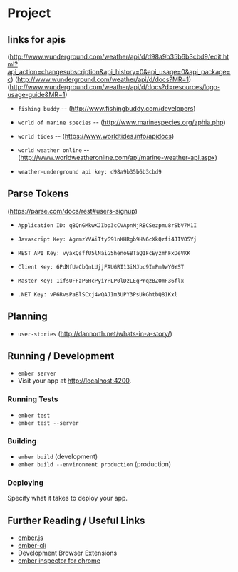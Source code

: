 # Project


## links for apis
(http://www.wunderground.com/weather/api/d/d98a9b35b6b3cbd9/edit.html?api_action=changesubscription&api_history=0&api_usage=0&api_package=c)
(http://www.wunderground.com/weather/api/d/docs?MR=1)
(http://www.wunderground.com/weather/api/d/docs?d=resources/logo-usage-guide&MR=1)

* `fishing buddy` -- (http://www.fishingbuddy.com/developers)
* `world of marine species` -- (http://www.marinespecies.org/aphia.php)
* `world tides` -- (https://www.worldtides.info/apidocs)
* `world weather online` -- (http://www.worldweatheronline.com/api/marine-weather-api.aspx)



* `weather-underground api key: d98a9b35b6b3cbd9`

## Parse Tokens
(https://parse.com/docs/rest#users-signup)

* `Application ID: qBQnGMkwKJIbp3cCVApnMjRBCSezpmu8rSbV7M1I`
* `Javascript Key: AgrmzYVAiTtyG91nKHRgb9HN6cXkQzfi4JIVO5Yj`
* `REST API Key: vyaxQsffU5lNaiG5henoGBTaQ1FcEyzmhFxOeVKK`

* `Client Key: 6PdNfUaCbQnLUjjFAUGRI13iMJbc9ImPm9wY0YST`
* `Master Key: 1ifsUFFzP6HcPyiYPLP0lDzLEgPrqzBZOmF36flx`
* `.NET Key: vP6RvsPaBlSCxj4wQAJIm3UPY3PsUkGhtbQ81Kxl`

## Planning
* `user-stories` (http://dannorth.net/whats-in-a-story/)

## Running / Development
* `ember server`
* Visit your app at [http://localhost:4200](http://localhost:4200).

### Running Tests
* `ember test`
* `ember test --server`

### Building
* `ember build` (development)
* `ember build --environment production` (production)

### Deploying
Specify what it takes to deploy your app.

## Further Reading / Useful Links
* [ember.js](http://emberjs.com/)
* [ember-cli](http://www.ember-cli.com/)
* Development Browser Extensions
* [ember inspector for chrome](https://chrome.google.com/webstore/detail/ember-inspector/bmdblncegkenkacieihfhpjfppoconhi)
